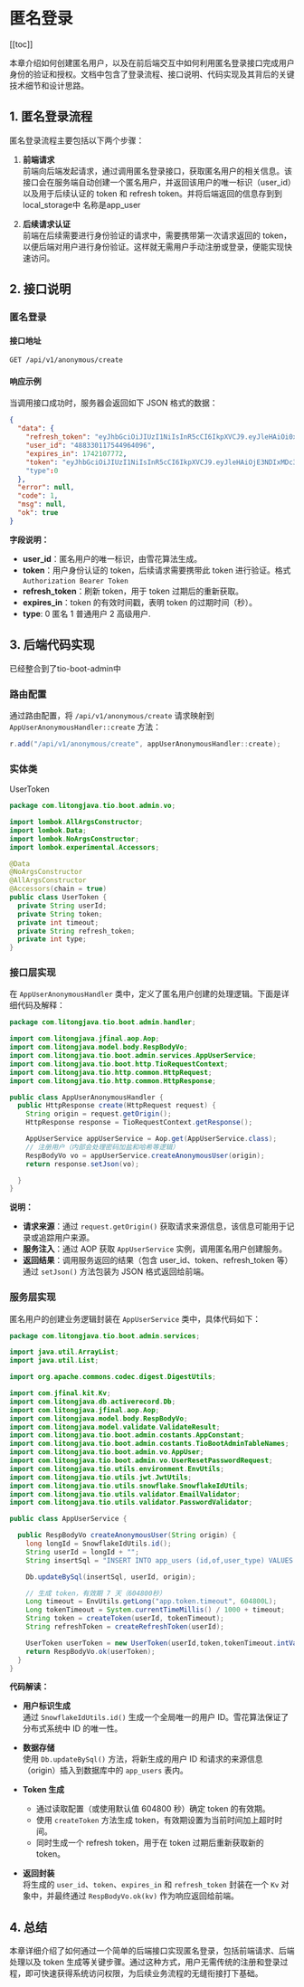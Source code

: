 # 匿名登录

[[toc]]

本章介绍如何创建匿名用户，以及在前后端交互中如何利用匿名登录接口完成用户身份的验证和授权。文档中包含了登录流程、接口说明、代码实现及其背后的关键技术细节和设计思路。

## 1. 匿名登录流程

匿名登录流程主要包括以下两个步骤：

1. **前端请求**  
   前端向后端发起请求，通过调用匿名登录接口，获取匿名用户的相关信息。该接口会在服务端自动创建一个匿名用户，并返回该用户的唯一标识（user_id）以及用于后续认证的 token 和 refresh token。并将后端返回的信息存到到local_storage中 名称是app_user

2. **后续请求认证**  
   前端在后续需要进行身份验证的请求中，需要携带第一次请求返回的 token，以便后端对用户进行身份验证。这样就无需用户手动注册或登录，便能实现快速访问。

## 2. 接口说明
### 匿名登录
#### 接口地址

```
GET /api/v1/anonymous/create
```

#### 响应示例

当调用接口成功时，服务器会返回如下 JSON 格式的数据：

```json
{
  "data": {
    "refresh_token": "eyJhbGciOiJIUzI1NiIsInR5cCI6IkpXVCJ9.eyJleHAiOi0xLCJ1c2VySWQiOiI0ODgzMzAxMTc1NDQ5NjQwOTYifQ==.xxXrgOk7hdYGM-XlMuJv2VKB7jr95_XnbYh5tZ3m_9k",
    "user_id": "488330117544964096",
    "expires_in": 1742107772,
    "token": "eyJhbGciOiJIUzI1NiIsInR5cCI6IkpXVCJ9.eyJleHAiOjE3NDIxMDc3NzIsInVzZXJJZCI6IjQ4ODMzMDExNzU0NDk2NDA5NiJ9.ppUn-GrM2cB4yAALPWmYZFhPvQQpZ93ARpJpocmsB1o"
    "type":0
  },
  "error": null,
  "code": 1,
  "msg": null,
  "ok": true
}
```

**字段说明：**

- **user_id**：匿名用户的唯一标识，由雪花算法生成。
- **token**：用户身份认证的 token，后续请求需要携带此 token 进行验证。格式`Authorization Bearer Token`
- **refresh_token**：刷新 token，用于 token 过期后的重新获取。
- **expires_in**：token 的有效时间戳，表明 token 的过期时间（秒）。
- **type**: 0 匿名 1 普通用户 2 高级用户.

## 3. 后端代码实现
已经整合到了tio-boot-admin中
### 路由配置

通过路由配置，将 `/api/v1/anonymous/create` 请求映射到 `AppUserAnonymousHandler::create` 方法：

```java
r.add("/api/v1/anonymous/create", appUserAnonymousHandler::create);
```
### 实体类
UserToken
```java
package com.litongjava.tio.boot.admin.vo;

import lombok.AllArgsConstructor;
import lombok.Data;
import lombok.NoArgsConstructor;
import lombok.experimental.Accessors;

@Data
@NoArgsConstructor
@AllArgsConstructor
@Accessors(chain = true)
public class UserToken {
  private String userId;
  private String token;
  private int timeout;
  private String refresh_token;
  private int type;
}
```
### 接口层实现

在 `AppUserAnonymousHandler` 类中，定义了匿名用户创建的处理逻辑。下面是详细代码及解释：

```java
package com.litongjava.tio.boot.admin.handler;

import com.litongjava.jfinal.aop.Aop;
import com.litongjava.model.body.RespBodyVo;
import com.litongjava.tio.boot.admin.services.AppUserService;
import com.litongjava.tio.boot.http.TioRequestContext;
import com.litongjava.tio.http.common.HttpRequest;
import com.litongjava.tio.http.common.HttpResponse;

public class AppUserAnonymousHandler {
  public HttpResponse create(HttpRequest request) {
    String origin = request.getOrigin();
    HttpResponse response = TioRequestContext.getResponse();

    AppUserService appUserService = Aop.get(AppUserService.class);
    // 注册用户（内部会处理密码加盐和哈希等逻辑）
    RespBodyVo vo = appUserService.createAnonymousUser(origin);
    return response.setJson(vo);

  }
}
```

**说明：**

- **请求来源**：通过 `request.getOrigin()` 获取请求来源信息，该信息可能用于记录或追踪用户来源。
- **服务注入**：通过 AOP 获取 `AppUserService` 实例，调用匿名用户创建服务。
- **返回结果**：调用服务返回的结果（包含 user_id、token、refresh_token 等）通过 `setJson()` 方法包装为 JSON 格式返回给前端。

### 服务层实现

匿名用户的创建业务逻辑封装在 `AppUserService` 类中，具体代码如下：

```java
package com.litongjava.tio.boot.admin.services;

import java.util.ArrayList;
import java.util.List;

import org.apache.commons.codec.digest.DigestUtils;

import com.jfinal.kit.Kv;
import com.litongjava.db.activerecord.Db;
import com.litongjava.jfinal.aop.Aop;
import com.litongjava.model.body.RespBodyVo;
import com.litongjava.model.validate.ValidateResult;
import com.litongjava.tio.boot.admin.costants.AppConstant;
import com.litongjava.tio.boot.admin.costants.TioBootAdminTableNames;
import com.litongjava.tio.boot.admin.vo.AppUser;
import com.litongjava.tio.boot.admin.vo.UserResetPasswordRequest;
import com.litongjava.tio.utils.environment.EnvUtils;
import com.litongjava.tio.utils.jwt.JwtUtils;
import com.litongjava.tio.utils.snowflake.SnowflakeIdUtils;
import com.litongjava.tio.utils.validator.EmailValidator;
import com.litongjava.tio.utils.validator.PasswordValidator;

public class AppUserService {

  public RespBodyVo createAnonymousUser(String origin) {
    long longId = SnowflakeIdUtils.id();
    String userId = longId + "";
    String insertSql = "INSERT INTO app_users (id,of,user_type) VALUES (?,?,0)";

    Db.updateBySql(insertSql, userId, origin);

    // 生成 token，有效期 7 天（604800秒）
    Long timeout = EnvUtils.getLong("app.token.timeout", 604800L);
    Long tokenTimeout = System.currentTimeMillis() / 1000 + timeout;
    String token = createToken(userId, tokenTimeout);
    String refreshToken = createRefreshToken(userId);

    UserToken userToken = new UserToken(userId,token,tokenTimeout.intValue(),refreshToken,0);
    return RespBodyVo.ok(userToken);
  }
}
```

**代码解读：**

- **用户标识生成**  
  通过 `SnowflakeIdUtils.id()` 生成一个全局唯一的用户 ID。雪花算法保证了分布式系统中 ID 的唯一性。

- **数据存储**  
  使用 `Db.updateBySql()` 方法，将新生成的用户 ID 和请求的来源信息（origin）插入到数据库中的 `app_users` 表内。

- **Token 生成**

  - 通过读取配置（或使用默认值 604800 秒）确定 token 的有效期。
  - 使用 `createToken` 方法生成 token，有效期设置为当前时间加上超时时间。
  - 同时生成一个 refresh token，用于在 token 过期后重新获取新的 token。

- **返回封装**  
  将生成的 `user_id`、`token`、`expires_in` 和 `refresh_token` 封装在一个 `Kv` 对象中，并最终通过 `RespBodyVo.ok(kv)` 作为响应返回给前端。

## 4. 总结

本章详细介绍了如何通过一个简单的后端接口实现匿名登录，包括前端请求、后端处理以及 token 生成等关键步骤。通过这种方式，用户无需传统的注册和登录过程，即可快速获得系统访问权限，为后续业务流程的无缝衔接打下基础。
